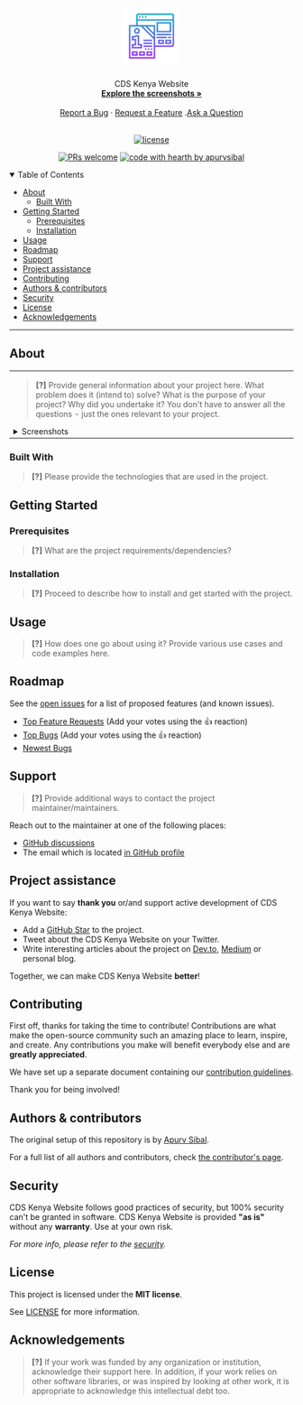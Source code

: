<h1 align="center">
  <a href="https://github.com/apurvsibal/cdskenyawebsite/website-org">
    <!-- Please provide path to your logo here -->
    <img src="docs/images/logo.svg" alt="Logo" width="100" height="100">
  </a>
</h1>

<div align="center">
  CDS Kenya Website
  <br />
  <a href="#about"><strong>Explore the screenshots »</strong></a>
  <br />
  <br />
  <a href="https://github.com/apurvsibal/cdskenyawebsite/website-org/issues/new?assignees=&labels=bug&template=01_BUG_REPORT.md&title=bug%3A+">Report a Bug</a>
  ·
  <a href="https://github.com/apurvsibal/cdskenyawebsite/website-org/issues/new?assignees=&labels=enhancement&template=02_FEATURE_REQUEST.md&title=feat%3A+">Request a Feature</a>
  .<a href="https://github.com/apurvsibal/cdskenyawebsite/website-org/discussions">Ask a Question</a>
</div>

<div align="center">
<br />

[![license](https://img.shields.io/github/license/apurvsibal/cdskenyawebsite/website-org.svg?style=flat-square)](LICENSE)

[![PRs welcome](https://img.shields.io/badge/PRs-welcome-ff69b4.svg?style=flat-square)](https://github.com/apurvsibal/cdskenyawebsite/website-org/issues?q=is%3Aissue+is%3Aopen+label%3A%22help+wanted%22)
[![code with hearth by apurvsibal](https://img.shields.io/badge/%3C%2F%3E%20with%20%E2%99%A5%20by-apurvsibal-ff1414.svg?style=flat-square)](https://github.com/apurvsibal)

</div>

<details open="open">
<summary>Table of Contents</summary>

- [About](#about)
  - [Built With](#built-with)
- [Getting Started](#getting-started)
  - [Prerequisites](#prerequisites)
  - [Installation](#installation)
- [Usage](#usage)
- [Roadmap](#roadmap)
- [Support](#support)
- [Project assistance](#project-assistance)
- [Contributing](#contributing)
- [Authors & contributors](#authors--contributors)
- [Security](#security)
- [License](#license)
- [Acknowledgements](#acknowledgements)

</details>

---

## About

<table><tr><td>

> **[?]**
> Provide general information about your project here.
> What problem does it (intend to) solve?
> What is the purpose of your project?
> Why did you undertake it?
> You don't have to answer all the questions - just the ones relevant to your project.

<details>
<summary>Screenshots</summary>
<br>

> **[?]**
> Please provide your screenshots here.

|                               Home Page                               |                               Login Page                               |
| :-------------------------------------------------------------------: | :--------------------------------------------------------------------: |
| <img src="docs/images/screenshot.png" title="Home Page" width="100%"> | <img src="docs/images/screenshot.png" title="Login Page" width="100%"> |

</details>

</td></tr></table>

### Built With

> **[?]**
> Please provide the technologies that are used in the project.

## Getting Started

### Prerequisites

> **[?]**
> What are the project requirements/dependencies?

### Installation

> **[?]**
> Proceed to describe how to install and get started with the project.

## Usage

> **[?]**
> How does one go about using it?
> Provide various use cases and code examples here.

## Roadmap

See the [open issues](https://github.com/apurvsibal/cdskenyawebsite/website-org/issues) for a list of proposed features (and known issues).

- [Top Feature Requests](https://github.com/apurvsibal/cdskenyawebsite/website-org/issues?q=label%3Aenhancement+is%3Aopen+sort%3Areactions-%2B1-desc) (Add your votes using the 👍 reaction)
- [Top Bugs](https://github.com/apurvsibal/cdskenyawebsite/website-org/issues?q=is%3Aissue+is%3Aopen+label%3Abug+sort%3Areactions-%2B1-desc) (Add your votes using the 👍 reaction)
- [Newest Bugs](https://github.com/apurvsibal/cdskenyawebsite/website-org/issues?q=is%3Aopen+is%3Aissue+label%3Abug)

## Support

> **[?]**
> Provide additional ways to contact the project maintainer/maintainers.

Reach out to the maintainer at one of the following places:

- [GitHub discussions](https://github.com/apurvsibal/cdskenyawebsite/website-org/discussions)
- The email which is located [in GitHub profile](https://github.com/apurvsibal)

## Project assistance

If you want to say **thank you** or/and support active development of CDS Kenya Website:

- Add a [GitHub Star](https://github.com/apurvsibal/cdskenyawebsite/website-org) to the project.
- Tweet about the CDS Kenya Website on your Twitter.
- Write interesting articles about the project on [Dev.to](https://dev.to/), [Medium](https://medium.com/) or personal blog.

Together, we can make CDS Kenya Website **better**!

## Contributing

First off, thanks for taking the time to contribute! Contributions are what make the open-source community such an amazing place to learn, inspire, and create. Any contributions you make will benefit everybody else and are **greatly appreciated**.

We have set up a separate document containing our [contribution guidelines](docs/CONTRIBUTING.md).

Thank you for being involved!

## Authors & contributors

The original setup of this repository is by [Apurv Sibal](https://github.com/apurvsibal).

For a full list of all authors and contributors, check [the contributor's page](https://github.com/apurvsibal/cdskenyawebsite/website-org/contributors).

## Security

CDS Kenya Website follows good practices of security, but 100% security can't be granted in software.
CDS Kenya Website is provided **"as is"** without any **warranty**. Use at your own risk.

_For more info, please refer to the [security](docs/SECURITY.md)._

## License

This project is licensed under the **MIT license**.

See [LICENSE](LICENSE) for more information.

## Acknowledgements

> **[?]**
> If your work was funded by any organization or institution, acknowledge their support here.
> In addition, if your work relies on other software libraries, or was inspired by looking at other work, it is appropriate to acknowledge this intellectual debt too.
